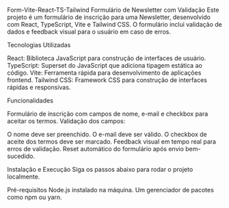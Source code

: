 Form-Vite-React-TS-Tailwind
Formulário de Newsletter com Validação Este projeto é um formulário de inscrição para uma Newsletter, desenvolvido com React, TypeScript, Vite e Tailwind CSS. O formulário inclui validação de dados e feedback visual para o usuário em caso de erros.

Tecnologias Utilizadas

React: Biblioteca JavaScript para construção de interfaces de usuário. TypeScript: Superset do JavaScript que adiciona tipagem estática ao código. Vite: Ferramenta rápida para desenvolvimento de aplicações frontend. Tailwind CSS: Framework CSS para construção de interfaces rápidas e responsivas.

Funcionalidades

Formulário de inscrição com campos de nome, e-mail e checkbox para aceitar os termos. Validação dos campos:

O nome deve ser preenchido. O e-mail deve ser válido. O checkbox de aceite dos termos deve ser marcado. Feedback visual em tempo real para erros de validação. Reset automático do formulário após envio bem-sucedido.

Instalação e Execução Siga os passos abaixo para rodar o projeto localmente.

Pré-requisitos Node.js instalado na máquina. Um gerenciador de pacotes como npm ou yarn.
